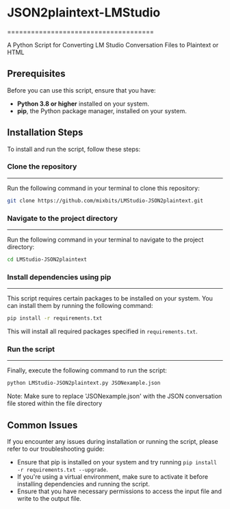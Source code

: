 # JSON2plaintext-LMStudio
=====================================

A Python Script for Converting LM Studio Conversation Files to Plaintext or HTML

## Prerequisites

Before you can use this script, ensure that you have:

*   **Python 3.8 or higher** installed on your system.
*   **pip**, the Python package manager, installed on your system.

## Installation Steps

To install and run the script, follow these steps:

### Clone the repository
----------------------------------------

 Run the following command in your terminal to clone this repository:
```bash
git clone https://github.com/mixbits/LMStudio-JSON2plaintext.git
```

### Navigate to the project directory
-----------------------------------------

Run the following command in your terminal to navigate to the project directory:
```bash
cd LMStudio-JSON2plaintext
```

### Install dependencies using pip
----------------------------------------

This script requires certain packages to be installed on your system. You can install them by running the following command:
```bash
pip install -r requirements.txt
```
This will install all required packages specified in `requirements.txt`.

### Run the script
-------------------

Finally, execute the following command to run the script:
```bash
python LMStudio-JSON2plaintext.py JSONexample.json
```
Note: Make sure to replace 'JSONexample.json' with the JSON conversation file stored within the file directory

## Common Issues

If you encounter any issues during installation or running the script, please refer to our troubleshooting guide:

*   Ensure that pip is installed on your system and try running `pip install -r requirements.txt --upgrade`.
*   If you're using a virtual environment, make sure to activate it before installing dependencies and running the script.
*   Ensure that you have necessary permissions to access the input file and write to the output file.
